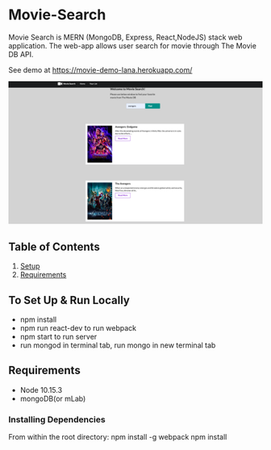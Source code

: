 # Movie-Search
>


Movie Search is MERN (MongoDB, Express, React,NodeJS) stack web application.
The web-app allows user search for movie through The Movie DB API.

See demo at https://movie-demo-lana.herokuapp.com/


![snippet](img/movie.png)


## Table of Contents

1. [Setup](#Setup)
1. [Requirements](#requirements)




## To Set Up & Run Locally
- npm install
- npm run react-dev to run webpack
- npm start to run server
- run mongod in terminal tab, run mongo in new terminal tab


## Requirements
-  Node 10.15.3
-  mongoDB(or mLab)


### Installing Dependencies

From within the root directory:
npm install -g webpack
npm install



